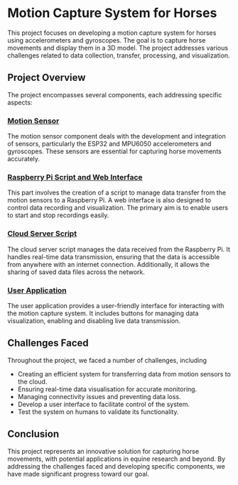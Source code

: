 # Motion Capture System for Horses

This project focuses on developing a motion capture system for horses using accelerometers and gyroscopes. The goal is to capture horse movements and display them in a 3D model. The project addresses various challenges related to data collection, transfer, processing, and visualization.

## Project Overview

The project encompasses several components, each addressing specific aspects:

### [Motion Sensor](https://github.com/maxsans/bat-horse/tree/Motion-sensor/Motion-sensor)

The motion sensor component deals with the development and integration of sensors, particularly the ESP32 and MPU6050 accelerometers and gyroscopes. These sensors are essential for capturing horse movements accurately.

### [Raspberry Pi Script and Web Interface](https://github.com/maxsans/bat-horse/tree/Raspberry-script/Raspberry-script)

This part involves the creation of a script to manage data transfer from the motion sensors to a Raspberry Pi. A web interface is also designed to control data recording and visualization. The primary aim is to enable users to start and stop recordings easily.

### [Cloud Server Script](https://github.com/maxsans/bat-horse/tree/Server-script/Server-script)

The cloud server script manages the data received from the Raspberry Pi. It handles real-time data transmission, ensuring that the data is accessible from anywhere with an internet connection. Additionally, it allows the sharing of saved data files across the network.

### [User Application](https://github.com/maxsans/bat-horse/tree/User-script/User-script)

The user application provides a user-friendly interface for interacting with the motion capture system. It includes buttons for managing data visualization, enabling and disabling live data transmission.

## Challenges Faced

Throughout the project, we faced a number of challenges, including

- Creating an efficient system for transferring data from motion sensors to the cloud.
- Ensuring real-time data visualisation for accurate monitoring.
- Managing connectivity issues and preventing data loss.
- Develop a user interface to facilitate control of the system.
- Test the system on humans to validate its functionality.

## Conclusion

This project represents an innovative solution for capturing horse movements, with potential applications in equine research and beyond. By addressing the challenges faced and developing specific components, we have made significant progress toward our goal.
